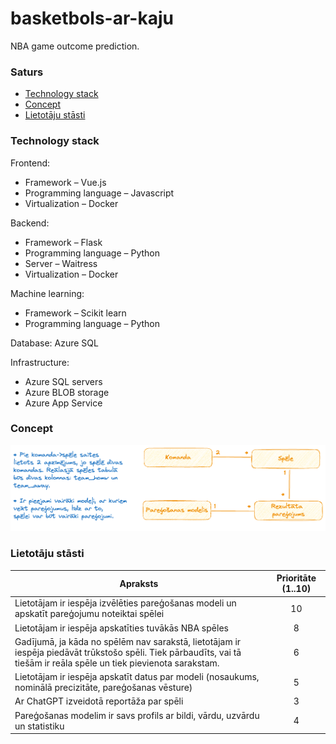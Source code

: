 # basketbols-ar-kaju

NBA game outcome prediction.

### Saturs

- [Technology stack](#Technology-stack)
- [Concept](#Concept)
- [Lietotāju stāsti](#Lietotāju-stāsti)

### Technology stack

Frontend: 
 - Framework – Vue.js
 - Programming language – Javascript
 - Virtualization – Docker
 
Backend: 
 - Framework – Flask
 - Programming language – Python
 - Server – Waitress
 - Virtualization – Docker
 
Machine learning:
 - Framework – Scikit learn
 - Programming language – Python
 
Database: Azure SQL

Infrastructure:
 - Azure SQL servers
 - Azure BLOB storage
 - Azure App Service

### Concept
![Concept model](./basketball_konceptu_modelis.excalidraw.png)

### Lietotāju stāsti

| Apraksts                                                                                                                                                              | Prioritāte (1..10) |
| --------------------------------------------------------------------------------------------------------------------------------------------------------------------- |:------------------:|
| Lietotājam ir iespēja izvēlēties pareģošanas modeli un apskatīt pareģojumu noteiktai spēlei                                                                           |         10         |
| Lietotājam ir iespēja apskatīties tuvākās NBA spēles                                                                                                                  |         8          |
| Gadījumā, ja kāda no spēlēm nav sarakstā, lietotājam ir iespēja piedāvāt trūkstošo spēli. Tiek pārbaudīts, vai tā tiešām ir reāla spēle un tiek pievienota sarakstam. |         6          |
| Lietotājam ir iespēja apskatīt datus par modeli (nosaukums, nominālā precizitāte, pareģošanas vēsture)                                                                |         5          |
| Ar ChatGPT izveidotā reportāža par spēli                                                                                                                              |         3          |
| Pareģošanas modelim ir savs profils ar bildi, vārdu, uzvārdu un statistiku                                                                                            |         4          |


